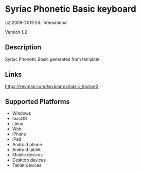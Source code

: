 Syriac Phonetic Basic keyboard
==============

(c) 2009-2019 SIL International

Version 1.2

Description
-----------

Syriac Phonetic Basic generated from template

Links
-----
https://keyman.com/keyboards/basic_kbdsyr2

Supported Platforms
-------------------
 * Windows
 * macOS
 * Linux
 * Web
 * iPhone
 * iPad
 * Android phone
 * Android tablet
 * Mobile devices
 * Desktop devices
 * Tablet devices

